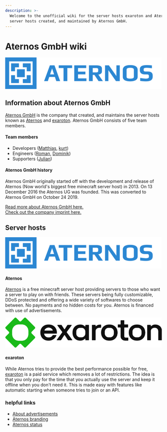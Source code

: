 ```yaml
---
description: >-
  Welcome to the unofficial wiki for the server hosts exaroton and Aternos. Two
  server hosts created, and maintained by Aternos GmbH.
---
```


# Aternos GmbH wiki

![](.gitbook/assets/logotype-blue.png)

## Information about Aternos GmbH

[Aternos GmbH](https://aternos.gmbh/) is the company that created, and maintains the server hosts known as [Aternos](https://aternos.org/) and [exaroton](https://exaroton.com/). Aternos GmbH consists of five team members.

#### Team members

* Developers \([Matthias](https://twitter.com/matternos), [kurt](https://twitter.com/Kurt_Thiemann)\)
* Engineers \([Roman](https://twitter.com/aft2d), [Dominik](https://twitter.com/Drachionix)\)
* Supporters \([Julian](https://twitter.com/Mc88Donalds)\)

#### Aternos GmbH history

Aternos GmbH originally started off with the development and release of Aternos \(Now world's biggest free minecraft server host\) in 2013. On 13 December 2016 the Aternos UG was founded. This was converted to Aternos GmbH on October 24 2019. 

[Read more about Aternos GmbH here.](https://aternos.gmbh/)  
[Check out the company imprint here.](https://aternos.gmbh/en/imprint)

## Server hosts

![](.gitbook/assets/logotype-blue.png)

#### Aternos

[Aternos](https://aternos.org/) is a free minecraft server host providing servers to those who want a server to play on with friends. These servers being fully customizable, DDoS protected and offering a wide variety of softwares to choose between. No payments and no hidden costs for you. Aternos is financed with use of advertisements.

![](.gitbook/assets/exaroton_logo_horizontal_color_rgb.png)

#### exaroton

While Aternos tries to provide the best performance possible for free, [exaroton](https://exaroton.com/) is a paid service which removes a lot of restrictions. The idea is that you only pay for the time that you actually use the server and keep it offline when you don't need it. This is made easy with features like automatic starting when someone tries to join or an API.

### helpful links

* [About advertisements](https://aternos.gmbh/en/advertise)
* [Aternos branding](https://aternos.gmbh/en/branding)
* [Aternos status](https://twitter.com/AternosStatus)



